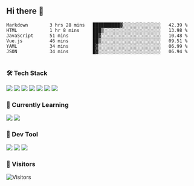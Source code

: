 ## Hi there 👋

<table>
<!--START_SECTION:waka-->

```text
Markdown        3 hrs 28 mins   ██████████▓░░░░░░░░░░░░░░   42.39 %
HTML            1 hr 8 mins     ███▒░░░░░░░░░░░░░░░░░░░░░   13.98 %
JavaScript      51 mins         ██▓░░░░░░░░░░░░░░░░░░░░░░   10.48 %
Vue.js          46 mins         ██▒░░░░░░░░░░░░░░░░░░░░░░   09.51 %
YAML            34 mins         █▓░░░░░░░░░░░░░░░░░░░░░░░   06.99 %
JSON            34 mins         █▓░░░░░░░░░░░░░░░░░░░░░░░   06.94 %
```

<!--END_SECTION:waka-->
</table>

### 🛠 Tech Stack

![](https://img.shields.io/badge/HTML5-black?style=flat&logo=html5)
![](https://img.shields.io/badge/CSS3-black?style=flat&logo=css3)
![](https://img.shields.io/badge/Javascript-black?style=flat&logo=javascript)
![](https://img.shields.io/badge/Vue-black?style=flat&logo=vuedotjs)
![](https://img.shields.io/badge/node.js-black?style=flat&logo=nodedotjs)
![](https://img.shields.io/badge/MangoDB-black?style=flat&logo=mongodb)
![](https://img.shields.io/badge/MySQL-black?style=flat&logo=mysql)

### 📖 Currently Learning

![](https://img.shields.io/badge/TypeScript-black?style=flat&logo=typescript)
![](https://img.shields.io/badge/React-black?style=flat&logo=react)

### 📏 Dev Tool

<!-- <img src="https://media.giphy.com/media/SWoSkN6DxTszqIKEqv/giphy.gif" align="right" height="275" /> -->
![](https://img.shields.io/badge/Editor-VSCode-blue?style=flat-square&logo=visual-studio-code&logoColor=blue)
![](https://img.shields.io/badge/IDE-WebStorm-orange?style=flat-square&logo=webstorm&logoColor=white)
![](https://img.shields.io/badge/API-Postman-blue?style=flat-square&logo=postman&logoColor=orange)

### 🔆 Visitors
![Visitors](https://count.getloli.com/get/@imxxxx?theme=rule34)
